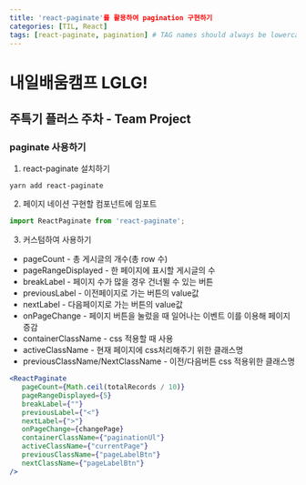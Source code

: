 ```yaml
---
title: 'react-paginate'를 활용하여 pagination 구현하기
categories: [TIL, React]
tags: [react-paginate, pagination] # TAG names should always be lowercase
---
```


# 내일배움캠프 LGLG!

## 주특기 플러스 주차 - Team Project

### paginate 사용하기

1. react-paginate 설치하기
```
yarn add react-paginate
```

2. 페이지 네이션 구현할 컴포넌트에 임포트
```jsx
import ReactPaginate from 'react-paginate';
```

3. 커스텀하여 사용하기
- pageCount - 총 게시글의 개수(총 row 수)
- pageRangeDisplayed - 한 페이지에 표시할 게시글의 수
- breakLabel - 페이지 수가 많을 경우 건너뛸 수 있는 버튼
- previousLabel - 이전페이지로 가는 버튼의 value값
- nextLabel - 다음페이지로 가는 버튼의 value값
- onPageChange - 페이지 버튼을 눌렀을 때 일어나는 이벤트 이를 이용해 페이지 증감
- containerClassName - css 적용할 때 사용
- activeClassName - 현재 페이지에 css처리해주기 위한 클래스명
- previousClassName/NextClassName - 이전/다음버튼 css 적용위한 클래스명


 ```jsx
 <ReactPaginate 
    pageCount={Math.ceil(totalRecords / 10)}
    pageRangeDisplayed={5}
    breakLabel={""}
    previousLabel={"<"}
    nextLabel={">"}
    onPageChange={changePage}
    containerClassName={"paginationUl"}
    activeClassName={"currentPage"}
    previousClassName={"pageLabelBtn"}
    nextClassName={"pageLabelBtn"}
/>  
 ```